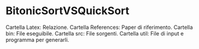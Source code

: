 # BitonicSortVSQuickSort
Cartella Latex: Relazione.
Cartella References: Paper di riferimento.
Cartella bin: File eseguibile.
Cartella src: File sorgenti.
Cartella util: File di input e programma per generarli.
